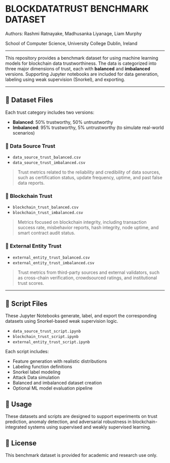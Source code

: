 # BLOCKDATATRUST BENCHMARK DATASET

Authors: Rashmi Ratnayake, Madhusanka Liyanage, Liam Murphy

School of Computer Science, University College Dublin, Ireland

----------

This repository provides a benchmark dataset for using machine learning models for blockchain data trustworthiness. The data is categorized into three major dimensions of trust, each with **balanced** and **imbalanced** versions. Supporting Jupyter notebooks are included for data generation, labeling using weak supervision (Snorkel), and exporting.

---

## 📁 Dataset Files

Each trust category includes two versions:
- **Balanced**: 50% trustworthy, 50% untrustworthy
- **Imbalanced**: 95% trustworthy, 5% untrustworthy (to simulate real-world scenarios)

### 🔹 Data Source Trust
- `data_source_trust_balanced.csv`  
- `data_source_trust_imbalanced.csv`  
> Trust metrics related to the reliability and credibility of data sources, such as certification status, update frequency, uptime, and past false data reports.

### 🔹 Blockchain Trust
- `blockchain_trust_balanced.csv`  
- `blockchain_trust_imbalanced.csv`  
> Metrics focused on blockchain integrity, including transaction success rate, misbehavior reports, hash integrity, node uptime, and smart contract audit status.

### 🔹 External Entity Trust
- `external_entity_trust_balanced.csv`  
- `external_entity_trust_imbalanced.csv`  
> Trust metrics from third-party sources and external validators, such as cross-chain verification, crowdsourced ratings, and institutional trust scores.

---

## 📓 Script Files

These Jupyter Notebooks generate, label, and export the corresponding datasets using Snorkel-based weak supervision logic.

- `data_source_trust_script.ipynb`  
- `blockchain_trust_script.ipynb`  
- `external_entity_trust_script.ipynb`  

Each script includes:
- Feature generation with realistic distributions
- Labeling function definitions
- Snorkel label modeling
- Attack Data simulation
- Balanced and imbalanced dataset creation
- Optional ML model evaluation pipeline

## 🔧 Usage

These datasets and scripts are designed to support experiments on trust prediction, anomaly detection, and adversarial robustness in blockchain-integrated systems using supervised and weakly supervised learning.

## 📄 License

This benchmark dataset is provided for academic and research use only.
